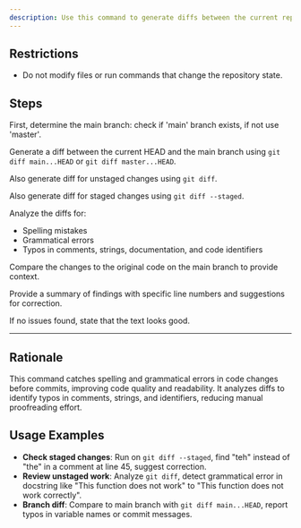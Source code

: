 ```yaml
---
description: Use this command to generate diffs between the current repository state and the main branch, then check for spelling and grammatical mistakes in the changes.
---
```


## Restrictions

- Do not modify files or run commands that change the repository state.

## Steps

First, determine the main branch: check if 'main' branch exists, if not use 'master'.

Generate a diff between the current HEAD and the main branch using `git diff main...HEAD` or `git diff master...HEAD`.

Also generate diff for unstaged changes using `git diff`.

Also generate diff for staged changes using `git diff --staged`.

Analyze the diffs for:

- Spelling mistakes
- Grammatical errors
- Typos in comments, strings, documentation, and code identifiers

Compare the changes to the original code on the main branch to provide context.

Provide a summary of findings with specific line numbers and suggestions for correction.

If no issues found, state that the text looks good.

---

## Rationale

This command catches spelling and grammatical errors in code changes before commits, improving code quality and readability. It analyzes diffs to identify typos in comments, strings, and identifiers, reducing manual proofreading effort.

## Usage Examples

- **Check staged changes**: Run on `git diff --staged`, find "teh" instead of "the" in a comment at line 45, suggest correction.
- **Review unstaged work**: Analyze `git diff`, detect grammatical error in docstring like "This function does not work" to "This function does not work correctly".
- **Branch diff**: Compare to main branch with `git diff main...HEAD`, report typos in variable names or commit messages.

